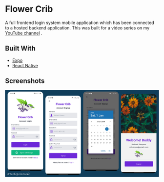 # Flower Crib 
A full frontend login system mobile application which has been connected to a hosted backend application. This was built for a video series on my [YouTube channel]() .

## Built With
* [Expo]()
* [React Native]()

## Screenshots
![Screenshots](assets/img/flower_crib_shots.png)